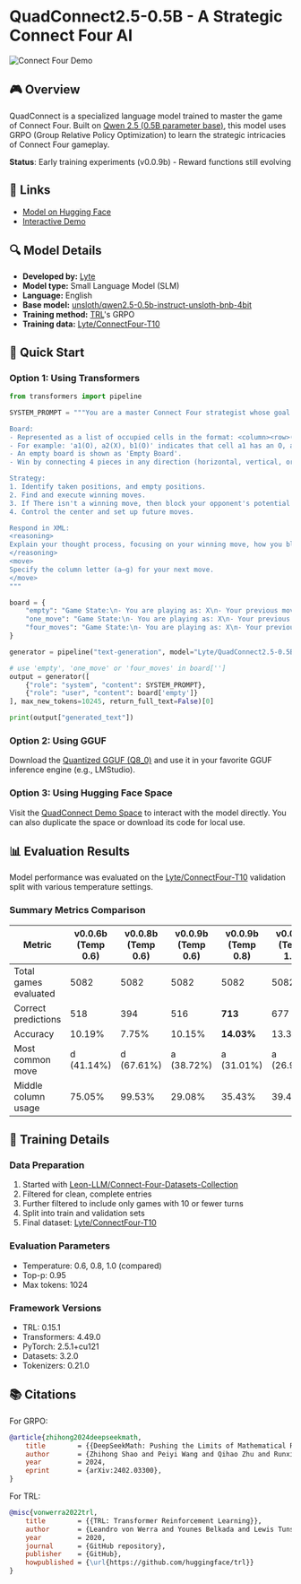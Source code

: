 # QuadConnect2.5-0.5B - A Strategic Connect Four AI

![Connect Four Demo](https://cdn-uploads.huggingface.co/production/uploads/62f847d692950415b63c6011/QiDstnBXlVVz6dGrx3uus.png)

## 🎮 Overview

QuadConnect is a specialized language model trained to master the game of Connect Four. Built on [Qwen 2.5 (0.5B parameter base)](https://huggingface.co/unsloth/qwen2.5-0.5b-instruct-unsloth-bnb-4bit), this model uses GRPO (Group Relative Policy Optimization) to learn the strategic intricacies of Connect Four gameplay.

**Status**: Early training experiments (v0.0.9b) - Reward functions still evolving

## 🔗 Links
- [Model on Hugging Face](https://huggingface.co/Lyte/QuadConnect2.5-0.5B-v0.0.9b)
- [Interactive Demo](https://huggingface.co/spaces/Lyte/QuadConnect-beta)

## 🔍 Model Details

- **Developed by:** [Lyte](https://hf.co/Lyte)
- **Model type:** Small Language Model (SLM)
- **Language:** English
- **Base model:** [unsloth/qwen2.5-0.5b-instruct-unsloth-bnb-4bit](https://huggingface.co/unsloth/qwen2.5-0.5b-instruct-unsloth-bnb-4bit)
- **Training method:** [TRL](https://github.com/huggingface/trl)'s GRPO
- **Training data:** [Lyte/ConnectFour-T10](https://huggingface.co/datasets/Lyte/ConnectFour-T10)

## 🚀 Quick Start

### Option 1: Using Transformers

```python
from transformers import pipeline

SYSTEM_PROMPT = """You are a master Connect Four strategist whose goal is to win while preventing your opponent from winning. The game is played on a 6x7 grid (columns a–g, rows 1–6 with 1 at the bottom) where pieces drop to the lowest available spot.

Board:
- Represented as a list of occupied cells in the format: <column><row>(<piece>), e.g., 'a1(O)'.
- For example: 'a1(O), a2(X), b1(O)' indicates that cell a1 has an O, a2 has an X, and b1 has an O.
- An empty board is shown as 'Empty Board'.
- Win by connecting 4 pieces in any direction (horizontal, vertical, or diagonal).

Strategy:
1. Identify taken positions, and empty positions.
2. Find and execute winning moves.
3. If There isn't a winning move, then block your opponent's potential wins.
4. Control the center and set up future moves.

Respond in XML:
<reasoning>
Explain your thought process, focusing on your winning move, how you block your opponent, and your strategic plans.
</reasoning>
<move>
Specify the column letter (a–g) for your next move.
</move>
"""

board = {
    "empty": "Game State:\n- You are playing as: X\n- Your previous moves: \n- Opponent's moves: \n- Current board state: Empty Board\n- Next available position per column:  \nColumn a: a1, a2, a3, a4, a5, a6  \nColumn b: b1, b2, b3, b4, b5, b6  \nColumn c: c1, c2, c3, c4, c5, c6  \nColumn d: d1, d2, d3, d4, d5, d6  \nColumn e: e1, e2, e3, e4, e5, e6  \nColumn f: f1, f2, f3, f4, f5, f6  \nColumn g: g1, g2, g3, g4, g5, g6\n\nMake your move.",
    "one_move": "Game State:\n- You are playing as: X\n- Your previous moves: \n- Opponent's moves: b1\n- Current board state: b1(O)\n- Next available position per column:  \nColumn a: a1, a2, a3, a4, a5, a6  \nColumn b: b2, b3, b4, b5, b6  \nColumn c: c1, c2, c3, c4, c5, c6  \nColumn d: d1, d2, d3, d4, d5, d6  \nColumn e: e1, e2, e3, e4, e5, e6  \nColumn f: f1, f2, f3, f4, f5, f6  \nColumn g: g1, g2, g3, g4, g5, g6\n\nMake your move.",
    "four_moves": "Game State:\n- You are playing as: X\n- Your previous moves: a1, a2\n- Opponent's moves: d1, a3\n- Current board state: a1(X), d1(O), a2(X), a3(O)\n- Next available position per column:  \nColumn a: a4, a5, a6  \nColumn b: b1, b2, b3, b4, b5, b6  \nColumn c: c1, c2, c3, c4, c5, c6  \nColumn d: d2, d3, d4, d5, d6  \nColumn e: e1, e2, e3, e4, e5, e6  \nColumn f: f1, f2, f3, f4, f5, f6  \nColumn g: g1, g2, g3, g4, g5, g6\n\nMake your move.",
}

generator = pipeline("text-generation", model="Lyte/QuadConnect2.5-0.5B-v0.0.9b", device="cuda")

# use 'empty', 'one_move' or 'four_moves' in board['']
output = generator([
    {"role": "system", "content": SYSTEM_PROMPT}, 
    {"role": "user", "content": board['empty']}
], max_new_tokens=10245, return_full_text=False)[0]

print(output["generated_text"])
```

### Option 2: Using GGUF

Download the [Quantized GGUF (Q8_0)](https://huggingface.co/Lyte/QuadConnect2.5-0.5B-v0.0.9b/blob/main/unsloth.Q8_0.gguf) and use it in your favorite GGUF inference engine (e.g., LMStudio).

### Option 3: Using Hugging Face Space

Visit the [QuadConnect Demo Space](https://huggingface.co/spaces/Lyte/QuadConnect-beta) to interact with the model directly. You can also duplicate the space or download its code for local use.

## 📊 Evaluation Results

Model performance was evaluated on the [Lyte/ConnectFour-T10](https://huggingface.co/datasets/Lyte/ConnectFour-T10) validation split with various temperature settings.

### Summary Metrics Comparison

| Metric | v0.0.6b (Temp 0.6) | v0.0.8b (Temp 0.6) | v0.0.9b (Temp 0.6) | v0.0.9b (Temp 0.8) | v0.0.9b (Temp 1.0) |
|--------|-------------------|-------------------|-------------------|-------------------|-------------------|
| Total games evaluated | 5082 | 5082 | 5082 | 5082 | 5082 |
| Correct predictions | 518 | 394 | 516 | **713** | 677 |
| Accuracy | 10.19% | 7.75% | 10.15% | **14.03%** | 13.32% |
| Most common move | d (41.14%) | d (67.61%) | a (38.72%) | a (31.01%) | a (26.99%) |
| Middle column usage | 75.05% | 99.53% | 29.08% | 35.43% | 39.49% |

## 🔧 Training Details

### Data Preparation
1. Started with [Leon-LLM/Connect-Four-Datasets-Collection](https://huggingface.co/datasets/Leon-LLM/Connect-Four-Datasets-Collection)
2. Filtered for clean, complete entries
3. Further filtered to include only games with 10 or fewer turns
4. Split into train and validation sets
5. Final dataset: [Lyte/ConnectFour-T10](https://huggingface.co/datasets/Lyte/ConnectFour-T10)

### Evaluation Parameters
- Temperature: 0.6, 0.8, 1.0 (compared)
- Top-p: 0.95
- Max tokens: 1024

### Framework Versions
- TRL: 0.15.1
- Transformers: 4.49.0
- PyTorch: 2.5.1+cu121
- Datasets: 3.2.0
- Tokenizers: 0.21.0

## 📚 Citations

For GRPO:
```bibtex
@article{zhihong2024deepseekmath,
    title        = {{DeepSeekMath: Pushing the Limits of Mathematical Reasoning in Open Language Models}},
    author       = {Zhihong Shao and Peiyi Wang and Qihao Zhu and Runxin Xu and Junxiao Song and Mingchuan Zhang and Y. K. Li and Y. Wu and Daya Guo},
    year         = 2024,
    eprint       = {arXiv:2402.03300},
}
```

For TRL:
```bibtex
@misc{vonwerra2022trl,
    title        = {{TRL: Transformer Reinforcement Learning}},
    author       = {Leandro von Werra and Younes Belkada and Lewis Tunstall and Edward Beeching and Tristan Thrush and Nathan Lambert and Shengyi Huang and Kashif Rasul and Quentin Gallouédec},
    year         = 2020,
    journal      = {GitHub repository},
    publisher    = {GitHub},
    howpublished = {\url{https://github.com/huggingface/trl}}
}
```